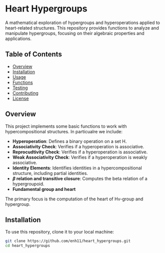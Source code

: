 # Heart Hypergroups

A mathematical exploration of hypergroups and hyperoperations applied to heart-related structures. This repository provides functions to analyze and manipulate hypergroups, focusing on their algebraic properties and applications.

## Table of Contents

- [Overview](#overview)
- [Installation](#installation)
- [Usage](#usage)
- [Functions](#functions)
- [Testing](#testing)
- [Contributing](#contributing)
- [License](#license)

## Overview

This project implements some basic functions to work with hypercompositional structures. In particualre we include:

- **Hyperoperation**: Defines a binary operation on a set H.
- **Associativity Check**: Verifies if a hyperoperation is associative.
- **Reprocudtivity Check**: Verifies if a hyperoperation is associative.
- **Weak Associativity Check**: Verifies if a hyperoperation is weakly associative.
- **Identity Elements**: Identifies identities in a hypercompositional structure, including partial identities.
- **$\beta$ relation and transitive closure**: Computes the beta relation of a hypergroupoid.
- **Fundamental group and heart**

The primary focus is the computation of the heart of Hv-group and hypergroup. 

## Installation

To use this repository, clone it to your local machine:

```bash
git clone https://github.com/enh11/heart_hypergroups.git
cd heart_hypergroups


